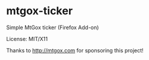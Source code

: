 mtgox-ticker
============

Simple MtGox ticker (Firefox Add-on)

License: MIT/X11

Thanks to http://mtgox.com for sponsoring this project!
